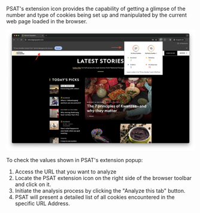 PSAT's extension icon provides the capability of getting a glimpse of the number and type of cookies being set up and manipulated by the current web page loaded in the browser.

<img width="742" alt="PSAT Extension Popup" src="images/extension-popup/extension-popup.png">

To check the values shown in PSAT's extension popup:

1. Access the URL that you want to analyze
1. Locate the PSAT extension icon on the right side of the browser toolbar and click on it.
1. Initiate the analysis process by clicking the "Analyze this tab" button.
1. PSAT will present a detailed list of all cookies encountered in the specific URL Address.
